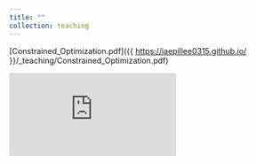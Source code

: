 ```yaml
---
title: ""
collection: teaching
---
```


[Constrained_Optimization.pdf]({{ https://jaepillee0315.github.io/ }}/_teaching/Constrained_Optimization.pdf)

<embed src="https://jaepillee0315.github.io/files/Constrained_Optimization.pdf" type="application/pdf" />
